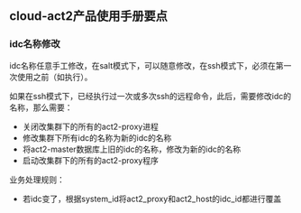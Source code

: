 ## cloud-act2产品使用手册要点


### idc名称修改

idc名称任意手工修改，在salt模式下，可以随意修改，在ssh模式下，必须在第一次使用之前（如执行）。

如果在ssh模式下，已经执行过一次或多次ssh的远程命令，此后，需要修改idc的名称，那么需要：

- 关闭改集群下的所有的act2-proxy进程
- 修改集群下所有idc的名称为新的idc的名称
- 将act2-master数据库上旧的idc的名称，修改为新的idc的名称
- 启动改集群下的所有的act2-proxy程序


业务处理规则：

- 若idc变了，根据system_id将act2_proxy和act2_host的idc_id都进行覆盖




